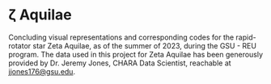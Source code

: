 # ζ Aquilae
Concluding visual representations and corresponding codes for the rapid-rotator star Zeta Aquilae, as of the summer of 2023, during the GSU - REU program.
The data used in this project for Zeta Aquilae has been generously provided by Dr. Jeremy Jones, CHARA Data Scientist, reachable at jjones176@gsu.edu.

